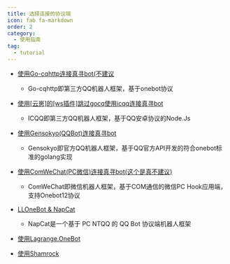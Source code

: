 ```yaml
---
title: 选择连接的协议端
icon: fab fa-markdown
order: 2
category:
  - 使用指南
tag:
  - tutorial
---
```


- [使用Go-cqhttp连接真寻bot(不建议](Go-cqhttp.md)
  - Go-cqhttp即第三方QQ机器人框架，基于onebot协议
  
- [使用[云崽]的[ws插件]跳过gocq使用icqq连接真寻bot](Yunzai.md)
  - ICQQ即第三方QQ机器人框架，基于QQ安卓协议的Node.Js

- [使用Gensokyo(QQBot)连接真寻bot](Gensokyo.md)
  - Gensokyo即官方QQ机器人框架，基于QQ官方API开发的符合onebot标准的golang实现
  
- [使用ComWeChat(PC微信)连接真寻bot(这个是真不建议)](ComWeChat.md)
  - ComWeChat即微信机器人框架，基于COM通信的微信PC Hook应用端，支持Onebot12协议
  
- [LLOneBot & NapCat](LLOneBot/)
  - NapCat是一个基于 PC NTQQ 的 QQ Bot 协议端机器人框架
 
- [使用Lagrange.OneBot](Lagrange.OneBot.md)
 
- [使用Shamrock](Shamrock.md)
